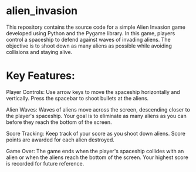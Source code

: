 # alien_invasion
This repository contains the source code for a simple Alien Invasion game developed using Python and the Pygame library. In this game, players control a spaceship to defend against waves of invading aliens. The objective is to shoot down as many aliens as possible while avoiding collisions and staying alive.

# Key Features:

Player Controls: Use arrow keys to move the spaceship horizontally and vertically. Press the spacebar to shoot bullets at the aliens.

Alien Waves: Waves of aliens move across the screen, descending closer to the player's spaceship. Your goal is to eliminate as many aliens as you can before they reach the bottom of the screen.

Score Tracking: Keep track of your score as you shoot down aliens. Score points are awarded for each alien destroyed.

Game Over: The game ends when the player's spaceship collides with an alien or when the aliens reach the bottom of the screen. Your highest score is recorded for future reference.
